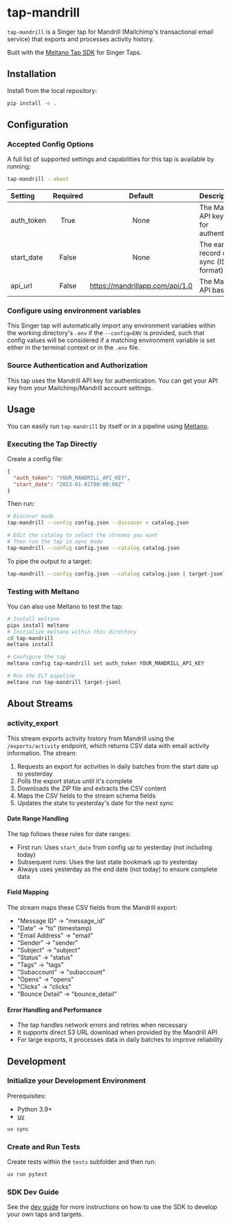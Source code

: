 # tap-mandrill

`tap-mandrill` is a Singer tap for Mandrill (Mailchimp's transactional email service) that exports and processes activity history.

Built with the [Meltano Tap SDK](https://sdk.meltano.com) for Singer Taps.

## Installation

Install from the local repository:

```bash
pip install -e .
```

## Configuration

### Accepted Config Options

A full list of supported settings and capabilities for this tap is available by running:

```bash
tap-mandrill --about
```

| Setting | Required | Default | Description |
|:--------|:--------:|:-------:|:------------|
| auth_token | True | None | The Mandrill API key used for authentication |
| start_date | False | None | The earliest record date to sync (ISO format) |
| api_url | False | https://mandrillapp.com/api/1.0 | The Mandrill API base URL |

### Configure using environment variables

This Singer tap will automatically import any environment variables within the working directory's
`.env` if the `--config=ENV` is provided, such that config values will be considered if a matching
environment variable is set either in the terminal context or in the `.env` file.

### Source Authentication and Authorization

This tap uses the Mandrill API key for authentication. You can get your API key from your Mailchimp/Mandrill account settings.

## Usage

You can easily run `tap-mandrill` by itself or in a pipeline using [Meltano](https://meltano.com/).

### Executing the Tap Directly

Create a config file:

```json
{
  "auth_token": "YOUR_MANDRILL_API_KEY",
  "start_date": "2023-01-01T00:00:00Z"
}
```

Then run:

```bash
# Discover mode
tap-mandrill --config config.json --discover > catalog.json

# Edit the catalog to select the streams you want
# Then run the tap in sync mode
tap-mandrill --config config.json --catalog catalog.json 
```

To pipe the output to a target:

```bash
tap-mandrill --config config.json --catalog catalog.json | target-jsonl --config target-config.json
```

### Testing with Meltano

You can also use Meltano to test the tap:

```bash
# Install meltano
pipx install meltano
# Initialize meltano within this directory
cd tap-mandrill
meltano install

# Configure the tap
meltano config tap-mandrill set auth_token YOUR_MANDRILL_API_KEY

# Run the ELT pipeline
meltano run tap-mandrill target-jsonl
```

## About Streams

### activity_export

This stream exports activity history from Mandrill using the `/exports/activity` endpoint, which returns CSV data with email activity information. The stream:

1. Requests an export for activities in daily batches from the start date up to yesterday
2. Polls the export status until it's complete
3. Downloads the ZIP file and extracts the CSV content
4. Maps the CSV fields to the stream schema fields
5. Updates the state to yesterday's date for the next sync

#### Date Range Handling

The tap follows these rules for date ranges:
- First run: Uses `start_date` from config up to yesterday (not including today)
- Subsequent runs: Uses the last state bookmark up to yesterday
- Always uses yesterday as the end date (not today) to ensure complete data

#### Field Mapping

The stream maps these CSV fields from the Mandrill export:
- "Message ID" → "message_id"  
- "Date" → "ts" (timestamp)
- "Email Address" → "email"
- "Sender" → "sender"
- "Subject" → "subject"
- "Status" → "status"
- "Tags" → "tags"
- "Subaccount" → "subaccount"
- "Opens" → "opens"
- "Clicks" → "clicks"
- "Bounce Detail" → "bounce_detail"

#### Error Handling and Performance

- The tap handles network errors and retries when necessary
- It supports direct S3 URL download when provided by the Mandrill API
- For large exports, it processes data in daily batches to improve reliability

## Development

### Initialize your Development Environment

Prerequisites:

- Python 3.9+
- [uv](https://docs.astral.sh/uv/)

```bash
uv sync
```

### Create and Run Tests

Create tests within the `tests` subfolder and then run:

```bash
uv run pytest
```

### SDK Dev Guide

See the [dev guide](https://sdk.meltano.com/en/latest/dev_guide.html) for more instructions on how to use the SDK to
develop your own taps and targets.
